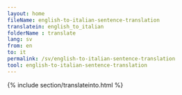 ```yaml
---
layout: home
fileName: english-to-italian-sentence-translation
translatein: english_to_italian
folderName : translate
lang: sv
from: en
to: it
permalink: /sv/english-to-italian-sentence-translation
tool: english-to-italian-sentence-translation
---
```

{% include section/translateinto.html %}